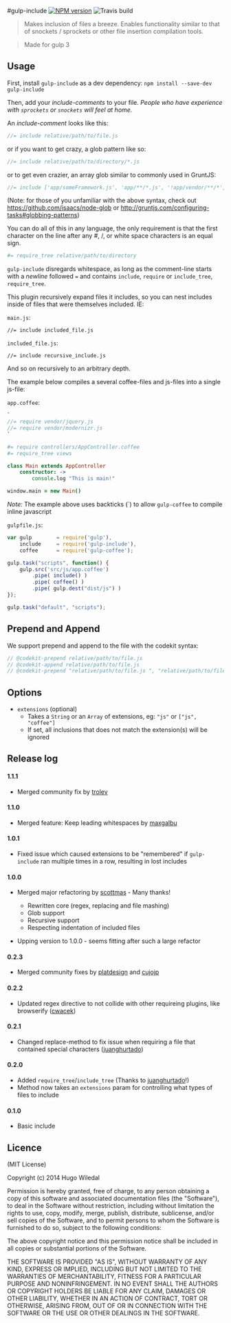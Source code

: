 #gulp-include [![NPM version][npm-image]][npm-url] ![Travis build][travis-image]
>Makes inclusion of files a breeze.
Enables functionality similar to that of snockets / sprockets or other file insertion compilation tools.

> Made for gulp 3


## Usage
First, install `gulp-include` as a dev dependency:
`npm install --save-dev gulp-include`

Then, add your _include-comments_ to your file.
_People who have experience with `sprockets` or `snockets` will feel at home._


An _include-comment_ looks like this:
```javascript
//= include relative/path/to/file.js
```
or if you want to get crazy, a glob pattern like so:
```javascript
//= include relative/path/to/directory/*.js
```

or to get even crazier, an array glob similar to commonly used in GruntJS:
```javascript
//= include ['app/someFramework.js', 'app/**/*.js', '!app/vendor/**/*', 'app/someLibrary.js']
```

(Note: for those of you unfamiliar with the above syntax, check out https://github.com/isaacs/node-glob
or http://gruntjs.com/configuring-tasks#globbing-patterns)

You can do all of this in any language, the only requirement is that the first character
 on the line after any #, /, or white space characters is an equal sign.
```coffeescript
#= require_tree relative/path/to/directory
```
`gulp-include` disregards whitespace, as long as the comment-line starts with a _newline_ followed `=` and contains `include`, `require` or `include_tree`, `require_tree`.

This plugin recursively expand files it includes, so you can nest includes inside of files that
    were themselves included. IE:

`main.js`:
```
//= include included_file.js
```

`included_file.js`:
```
//= include recursive_include.js
```
And so on recursively to an arbitrary depth.

The example below compiles a several coffee-files and js-files into a single js-file:

`app.coffee`:

```coffeescript
`
//= require vendor/jquery.js
//= require vendor/modernizr.js
`

#= require controllers/AppController.coffee
#= require_tree views

class Main extends AppController
	constructor: ->
		console.log "This is main!"

window.main = new Main()
```
*Note:* The example above uses backticks (\`) to allow `gulp-coffee` to compile inline javascript

`gulpfile.js`:

```javascript
var gulp		= require('gulp'),
	include		= require('gulp-include'),
	coffee		= require('gulp-coffee');

gulp.task("scripts", function() {
	gulp.src('src/js/app.coffee')
		.pipe( include() )
		.pipe( coffee() )
		.pipe( gulp.dest("dist/js") )
});

gulp.task("default", "scripts");
```

## Prepend and Append
We support prepend and append to the file with the codekit syntax:

```javascript
// @codekit-prepend relative/path/to/file.js
// @codekit-append relative/path/to/file.js
// @codekit-prepend "relative/path/to/file.js ", "relative/path/to/file.js "
```

## Options
* `extensions` (optional)
	* Takes a `String` or an `Array` of extensions, eg: `"js"` or `["js", "coffee"]`
	* If set, all inclusions that does not match the extension(s) will be ignored

## Release log
#### 1.1.1
* Merged community fix by [trolev](https://github.com/trolev)

#### 1.1.0
* Merged feature: Keep leading whitespaces by [maxgalbu](https://github.com/maxgalbu)

#### 1.0.1
* Fixed issue which caused extensions to be "remembered" if `gulp-include` ran multiple times in a row, resulting in lost includes

#### 1.0.0
* Merged major refactoring by [scottmas](https://github.com/scottmas) - Many thanks!
	* Rewritten core (regex, replacing and file mashing)
	* Glob support
	* Recursive support
	* Respecting indentation of included files

* Upping version to 1.0.0 - seems fitting after such a large refactor

#### 0.2.3
* Merged community fixes by [platdesign](https://github.com/platdesign) and [cujojp](https://github.com/cujojp)

#### 0.2.2
* Updated regex directive to not collide with other requireing plugins, like browserify ([cwacek](https://github.com/cwacek))

#### 0.2.1
* Changed replace-method to fix issue when requiring a file that contained special characters ([juanghurtado](https://github.com/juanghurtado))

#### 0.2.0
* Added `require_tree`/`include_tree` (Thanks to [juanghurtado](https://github.com/juanghurtado)!)
* Method now takes an `extensions` param for controlling what types of files to include

#### 0.1.0
* Basic include

## Licence
(MIT License)

Copyright (c) 2014 Hugo Wiledal

Permission is hereby granted, free of charge, to any person obtaining a copy
of this software and associated documentation files (the "Software"), to deal
in the Software without restriction, including without limitation the rights
to use, copy, modify, merge, publish, distribute, sublicense, and/or sell
copies of the Software, and to permit persons to whom the Software is
furnished to do so, subject to the following conditions:

The above copyright notice and this permission notice shall be included in all
copies or substantial portions of the Software.

THE SOFTWARE IS PROVIDED "AS IS", WITHOUT WARRANTY OF ANY KIND, EXPRESS OR
IMPLIED, INCLUDING BUT NOT LIMITED TO THE WARRANTIES OF MERCHANTABILITY,
FITNESS FOR A PARTICULAR PURPOSE AND NONINFRINGEMENT. IN NO EVENT SHALL THE
AUTHORS OR COPYRIGHT HOLDERS BE LIABLE FOR ANY CLAIM, DAMAGES OR OTHER
LIABILITY, WHETHER IN AN ACTION OF CONTRACT, TORT OR OTHERWISE, ARISING FROM,
OUT OF OR IN CONNECTION WITH THE SOFTWARE OR THE USE OR OTHER DEALINGS IN THE
SOFTWARE.


[travis-image]: https://api.travis-ci.org/wiledal/gulp-include.png?branch=master

[npm-url]: https://npmjs.org/package/gulp-include
[npm-image]: https://badge.fury.io/js/gulp-include.png
